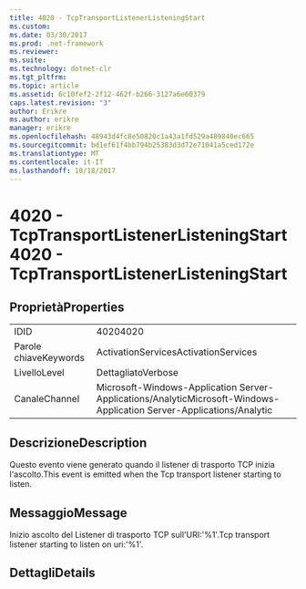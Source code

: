```yaml
---
title: 4020 - TcpTransportListenerListeningStart
ms.custom: 
ms.date: 03/30/2017
ms.prod: .net-framework
ms.reviewer: 
ms.suite: 
ms.technology: dotnet-clr
ms.tgt_pltfrm: 
ms.topic: article
ms.assetid: 6c10fef2-2f12-462f-b266-3127a6e60379
caps.latest.revision: "3"
author: Erikre
ms.author: erikre
manager: erikre
ms.openlocfilehash: 48943d4fc8e50820c1a43a1fd529a489840ec665
ms.sourcegitcommit: bd1ef61f4bb794b25383d3d72e71041a5ced172e
ms.translationtype: MT
ms.contentlocale: it-IT
ms.lasthandoff: 10/18/2017
---
```

# <a name="4020---tcptransportlistenerlisteningstart"></a><span data-ttu-id="5a328-102">4020 - TcpTransportListenerListeningStart</span><span class="sxs-lookup"><span data-stu-id="5a328-102">4020 - TcpTransportListenerListeningStart</span></span>
## <a name="properties"></a><span data-ttu-id="5a328-103">Proprietà</span><span class="sxs-lookup"><span data-stu-id="5a328-103">Properties</span></span>  
  
|||  
|-|-|  
|<span data-ttu-id="5a328-104">ID</span><span class="sxs-lookup"><span data-stu-id="5a328-104">ID</span></span>|<span data-ttu-id="5a328-105">4020</span><span class="sxs-lookup"><span data-stu-id="5a328-105">4020</span></span>|  
|<span data-ttu-id="5a328-106">Parole chiave</span><span class="sxs-lookup"><span data-stu-id="5a328-106">Keywords</span></span>|<span data-ttu-id="5a328-107">ActivationServices</span><span class="sxs-lookup"><span data-stu-id="5a328-107">ActivationServices</span></span>|  
|<span data-ttu-id="5a328-108">Livello</span><span class="sxs-lookup"><span data-stu-id="5a328-108">Level</span></span>|<span data-ttu-id="5a328-109">Dettagliato</span><span class="sxs-lookup"><span data-stu-id="5a328-109">Verbose</span></span>|  
|<span data-ttu-id="5a328-110">Canale</span><span class="sxs-lookup"><span data-stu-id="5a328-110">Channel</span></span>|<span data-ttu-id="5a328-111">Microsoft-Windows-Application Server-Applications/Analytic</span><span class="sxs-lookup"><span data-stu-id="5a328-111">Microsoft-Windows-Application Server-Applications/Analytic</span></span>|  
  
## <a name="description"></a><span data-ttu-id="5a328-112">Descrizione</span><span class="sxs-lookup"><span data-stu-id="5a328-112">Description</span></span>  
 <span data-ttu-id="5a328-113">Questo evento viene generato quando il listener di trasporto TCP inizia l'ascolto.</span><span class="sxs-lookup"><span data-stu-id="5a328-113">This event is emitted when the Tcp transport listener starting to listen.</span></span>  
  
## <a name="message"></a><span data-ttu-id="5a328-114">Messaggio</span><span class="sxs-lookup"><span data-stu-id="5a328-114">Message</span></span>  
 <span data-ttu-id="5a328-115">Inizio ascolto del Listener di trasporto TCP sull'URI:'%1'.</span><span class="sxs-lookup"><span data-stu-id="5a328-115">Tcp transport listener starting to listen on uri:'%1'.</span></span>  
  
## <a name="details"></a><span data-ttu-id="5a328-116">Dettagli</span><span class="sxs-lookup"><span data-stu-id="5a328-116">Details</span></span>

